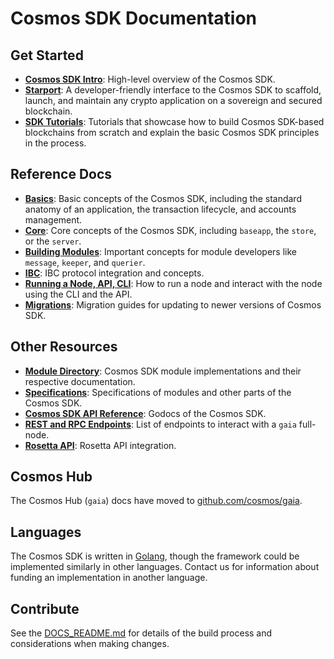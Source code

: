 <!--
layout: homepage
title: Cosmos SDK Documentation
description: Cosmos SDK is the world’s most popular framework for building application-specific blockchains.
sections:
  - title: Introduction
    desc: High-level overview of the Cosmos SDK.
    url: /intro/overview.html
    icon: introduction
  - title: Basics
    desc: Anatomy of a blockchain, transaction lifecycle, accounts and more.
    icon: basics
    url: /basics/app-anatomy.html
  - title: Core Concepts
    desc: Read about the core concepts like baseapp, the store, or the server.
    icon: core
    url: /core/baseapp.html
  - title: Building Modules
    desc: Discover how to build modules for the Cosmos SDK.
    icon: modules
    url: /building-modules/intro.html
  - title: Running a Node
    desc: Running and interacting with nodes using the CLI and API.
    icon: interfaces
    url: /run-node/
  - title: Modules
    desc: Explore existing modules to build your application with.
    icon: specifications
    url: /modules/
stack:
  - title: Cosmos Hub
    desc: The first of thousands of interconnected blockchains on the Cosmos Network.
    color: "#BA3FD9"
    label: hub
    url: http://hub.cosmos.network
  - title: Tendermint Core
    desc: The leading BFT engine for building blockchains, powering Cosmos SDK.
    color: "#00BB00"
    label: core
    url: http://docs.tendermint.com
footer:
  newsletter: false
aside: false
-->

# Cosmos SDK Documentation

## Get Started

- **[Cosmos SDK Intro](./intro/overview.md)**: High-level overview of the Cosmos SDK.
- **[Starport](https://docs.starport.network/)**: A developer-friendly interface to the Cosmos SDK to scaffold, launch, and maintain any crypto application on a sovereign and secured blockchain.
- **[SDK Tutorials](https://tutorials.cosmos.network/)**: Tutorials that showcase how to build Cosmos SDK-based blockchains from scratch and explain the basic Cosmos SDK principles in the process.

## Reference Docs

- **[Basics](./basics/)**: Basic concepts of the Cosmos SDK, including the standard anatomy of an application, the transaction lifecycle, and accounts management.
- **[Core](./core/)**: Core concepts of the Cosmos SDK, including `baseapp`, the `store`, or the `server`.
- **[Building Modules](./building-modules/)**: Important concepts for module developers like `message`, `keeper`, and `querier`.
- **[IBC](./ibc/)**: IBC protocol integration and concepts.
- **[Running a Node, API, CLI](./run-node/)**: How to run a node and interact with the node using the CLI and the API.
- **[Migrations](./migrations/)**: Migration guides for updating to newer versions of Cosmos SDK.

## Other Resources

- **[Module Directory](../x/)**: Cosmos SDK module implementations and their respective documentation.
- **[Specifications](./spec/)**: Specifications of modules and other parts of the Cosmos SDK.
- **[Cosmos SDK API Reference](https://godoc.org/github.com/aliworkshop/terra-sdk)**: Godocs of the Cosmos SDK.
- **[REST and RPC Endpoints](https://cosmos.network/rpc/)**: List of endpoints to interact with a `gaia` full-node.
- **[Rosetta API](./run-node/rosetta.md)**: Rosetta API integration.

## Cosmos Hub

The Cosmos Hub (`gaia`) docs have moved to [github.com/cosmos/gaia](https://github.com/cosmos/gaia/tree/master/docs).

## Languages

The Cosmos SDK is written in [Golang](https://golang.org/), though the framework could be implemented similarly in other languages. Contact us for information about funding an implementation in another language.

## Contribute

See the [DOCS_README.md](https://github.com/aliworkshop/terra-sdk/blob/master/docs/DOCS_README.md) for details of the build process and considerations when making changes.
